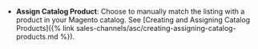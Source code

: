
- **Assign Catalog Product**: Choose to manually match the listing with a product in your Magento catalog. See [Creating and Assigning Catalog Products]({% link sales-channels/asc/creating-assigning-catalog-products.md %}).
